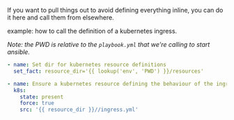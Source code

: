 
If you want to pull things out to avoid defining everything inline, you can do it here
and call them from elsewhere.

example: how to call the definition of a kubernetes ingress.

_Note: the PWD is relative to the `playbook.yml` that we're calling to start ansible._

```yml
- name: Set dir for kubernetes resource definitions
  set_fact: resource_dir='{{ lookup('env', 'PWD') }}/resources'

- name: Ensure a kubernetes resource defining the behaviour of the ingress controller
  k8s:
    state: present
    force: true
    src: '{{ resource_dir }}//ingress.yml'
```